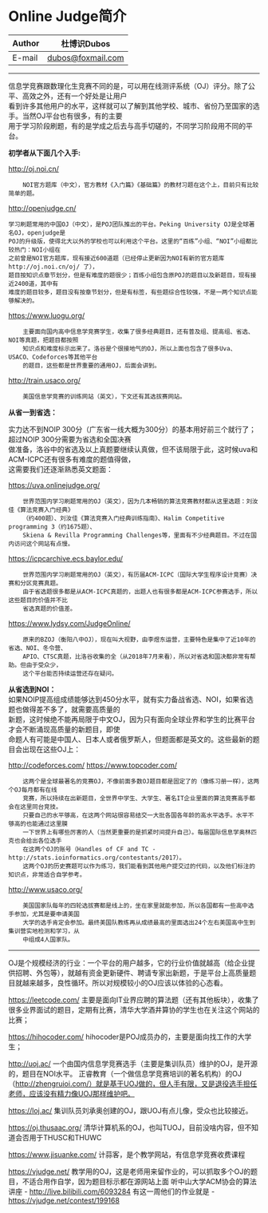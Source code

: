 Online Judge简介
=

|Author|杜博识Dubos|
|---|---
|E-mail|dubos@foxmail.com

------
信息学竞赛跟数理化生竞赛不同的是，可以用在线测评系统（OJ）评分。除了公平、高效之外，还有一个好处是让用户  
看到许多其他用户的水平，这样就可以了解到其他学校、城市、省份乃至国家的选手。当然OJ平台也有很多，有的主要  
用于学习阶段刷题，有的是学成之后去与高手切磋的，不同学习阶段用不同的平台。  
  
**初学者从下面几个入手:**  

http://oj.noi.cn/  
```
    NOI官方题库（中文），官方教材《入门篇》《基础篇》的教材习题在这个上，目前只有比较简单的题。  
```
  
http://openjudge.cn/ 
```
学习刷题常用的中国OJ（中文），是POJ团队推出的平台。Peking University OJ是全球著名OJ，openjudge是  
POJ的升级版，使得北大以外的学校也可以利用这个平台。这里的“百练”小组、“NOI”小组都比较热门：NOI小组在  
之前曾是NOI官方题库，现有接近600道题（已经停止更新因为NOI有新的官方题库 http://oj.noi.cn/oj/ 了），  
题目按知识点章节划分，但是有难度的题很少；百练小组包含原POJ的题目以及新题目，现有接近2400道，其中有  
难度的题目较多，题目没有按章节划分，但是有标签，有些题综合性较强，不是一两个知识点能够解决的。  
```

https://www.luogu.org/
```
	主要面向国内高中信息学竞赛学生，收集了很多经典题目，还有普及组、提高组、省选、NOI等真题，把题目都按照  
	知识点和难度标示出来了。洛谷是个很接地气的OJ，所以上面也包含了很多Uva、USACO、Codeforces等其他平台  
	的题目，这些都是世界重要的通用OJ，后面会讲到。
```

http://train.usaco.org/
```
	美国信息学竞赛的训练网站（英文），下文还有其选拔赛网站。
```
**从省一到省选：**  

实力达不到NOIP 300分（广东省一线大概为300分）的基本用好前三个就行了；超过NOIP 300分需要为省选和全国决赛  
做准备，洛谷中的省选及以上真题要继续认真做，但不该局限于此，这时候uva和ACM-ICPC还有很多有难度的题值得做，  
这需要我们还逐渐熟悉英文题面：
  
https://uva.onlinejudge.org/
```
	世界范围内学习刷题常用的OJ（英文），因为几本畅销的算法竞赛教材都从这里选题：刘汝佳《算法竞赛入门经典》  
	（约400题）、刘汝佳《算法竞赛入门经典训练指南》、Halim Competitive programming 3（约1675题）、  
	Skiena & Revilla Programming Challenges等，里面有不少经典题目。不过在国内访问这个网站有点慢。  
```
  
https://icpcarchive.ecs.baylor.edu/
```
	世界范围内学习刷题常用的OJ（英文），有历届ACM-ICPC（国际大学生程序设计竞赛）决赛和分区竞赛真题。  
	由于省选题很多都是从ACM-ICPC真题的，出题人也有很多都是ACM-ICPC参赛选手，所以这些题目的价值并不比  
	省选真题的价值差。  
```
  
https://www.lydsy.com/JudgeOnline/
```
	原来的BZOJ（衡阳八中OJ），现在叫大视野，由李煜东运营，主要特色是集中了近10年的省选、NOI、冬令营、  
	APIO、CTSC真题，比洛谷收集的全（从2018年7月来看），所以对省选和国决都非常有帮助。但由于受众少，  
	这个平台能否持续运营还存在疑问。  
```

**从省选到NOI：**  
如果NOIP提高组成绩能够达到450分水平，就有实力备战省选、NOI，如果省选题也做得差不多了，就需要高质量的  
新题，这时候绝不能再局限于中文OJ，因为只有面向全球业界和学生的比赛平台才会不断涌现高质量的新题目，即使  
命题人有可能是中国人、日本人或者俄罗斯人，但题面都是英文的。这些最新的题目会出现在这些OJ上：  

http://codeforces.com/
https://www.topcoder.com/
```
	这两个是全球最著名的竞赛OJ，不像前面多数OJ题目都是固定了的（像练习册一样），这两个OJ每月都有在线  
	竞赛，所以持续在出新题目，全世界中学生、大学生、著名IT企业里面的算法竞赛高手都会在这里同台竞技。  
	只要自己的水平够高，在这两个网站很容易结交一大批各国各年龄的高水平选手。水平不够高的也能通过这里膜  
	一下世界上有哪些厉害的人（当然更重要的是抓紧时间提升自己）。每届国际信息学奥林匹克也会给出各位选手  
	在这两个OJ的账号（Handles of CF and TC -http://stats.ioinformatics.org/contestants/2017）。  
	这两个OJ的历史赛题可以作为练习，我们能看到其他用户提交过的代码，以及他们标注的知识点，非常适合自学参考。  
```

http://www.usaco.org/
```
	美国国家队每年的四轮选拔赛都是线上的，坐在家里就能参加，所以各国都有一些高中选手参加，尤其是要申请美国  
	大学的选手肯定会参加。最终美国队教练再从成绩最高的里面选出24个左右美国高中生到集训营实地检测和学习，从  
	中组成4人国家队。
```

-----------------------------------------------------------------------------------------------------------------
OJ是个规模经济的行业：一个平台的用户越多，它的行业价值就越高（给企业提供招聘、外包等），就越有资金更新硬件、聘请专家出新题，于是平台上高质量题目就越来越多，良性循环。所以对规模较小的OJ应该以体验的心态看。

https://leetcode.com/
主要是面向IT业界应聘的算法题（还有其他板块），收集了很多业界面试的题目，定期有比赛，清华大学酒井算协的学生也在关注这个网站的比赛；

https://hihocoder.com/
hihocoder是POJ成员办的，主要是面向找工作的大学生；

http://uoj.ac/
一个由国内信息学竞赛选手（主要是集训队员）维护的OJ，是开源的，题目在NOI水平。
正睿教育（一个做信息学竞赛培训的著名机构）的OJ（http://zhengruioi.com/）就是基于UOJ做的，但人手有限，又是退役选手担任老师，应该没有精力像UOJ那样维护吧。

https://loj.ac/
集训队员刘承奥创建的OJ，跟UOJ有点儿像，受众也比较接近。

https://oj.thusaac.org/
清华计算机系的OJ，也叫TUOJ，目前没啥内容，但不知道会否用于THUSC和THUWC

https://www.jisuanke.com/
计蒜客，是个教学网站，有信息学竞赛收费课程

https://vjudge.net/
教学用的OJ，这是老师用来留作业的，可以抓取多个OJ的题目，不适合用作自学，因为题目标示都在源网站上面
听中山大学ACM协会的算法讲座 - http://live.bilibili.com/6093284
有这一周他们的作业就是 - https://vjudge.net/contest/199168
